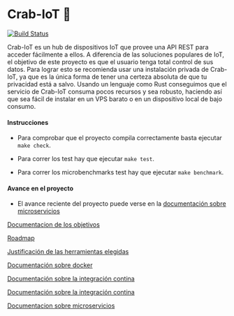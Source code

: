 # Crab-IoT 🦀

[![Build Status](https://travis-ci.org/arturocs/crab-iot.svg?branch=master)](https://travis-ci.org/arturocs/crab-iot)

Crab-IoT es un hub de dispositivos IoT que provee una API REST para acceder fácilmente a ellos. A diferencia de las soluciones populares de IoT, el  objetivo de este proyecto es que el usuario tenga total control de sus datos. Para lograr esto se recomienda usar una instalación privada de Crab-IoT, ya que es la única forma de tener una certeza absoluta de que tu privacidad está a salvo. Usando un lenguaje como Rust conseguimos que el servicio de Crab-IoT consuma pocos recursos y sea robusto, haciendo así que sea fácil de instalar en un VPS barato o en un dispositivo local de bajo consumo. 



#### Instrucciones

* Para comprobar que el proyecto compila correctamente basta ejecutar `make check`.

* Para correr los test hay que ejecutar `make test`.

* Para correr los microbenchmarks test hay que ejecutar `make benchmark`.

  

#### Avance en el proyecto

* El avance reciente del proyecto puede verse en la [documentación sobre microservicios](./docs/documentacion_microservicios.md)



[Documentacion de los objetivos](https://github.com/arturocs/proyecto-CC/blob/master/docs/configuracion.md)

[Roadmap](https://github.com/arturocs/crab-iot/blob/master/docs/roadmap.md)

[Justificación de las herramientas elegidas](https://github.com/arturocs/crab-iot/blob/master/docs/justificacion_herramientas.md)

[Documentación sobre docker](./docs/documentación_docker.md)

[Documentación sobre la integración contina](./docs/documentacion_integracion_continua.md)

[Documentación sobre la integración contina](./docs/documentacion_integracion_continua.md)

[Documentacion sobre microservicios](./docs/documentacion_microservicios.md)